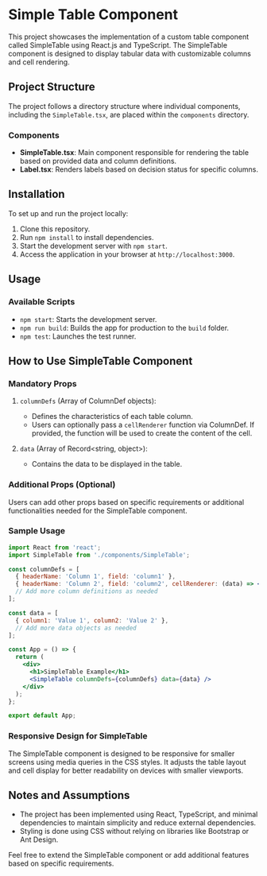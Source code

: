 # Simple Table Component

This project showcases the implementation of a custom table component called SimpleTable using React.js and TypeScript. The SimpleTable component is designed to display tabular data with customizable columns and cell rendering.

## Project Structure

The project follows a directory structure where individual components, including the `SimpleTable.tsx`, are placed within the `components` directory.

### Components
- **SimpleTable.tsx**: Main component responsible for rendering the table based on provided data and column definitions.
- **Label.tsx**: Renders labels based on decision status for specific columns.

## Installation

To set up and run the project locally:

1. Clone this repository.
2. Run `npm install` to install dependencies.
3. Start the development server with `npm start`.
4. Access the application in your browser at `http://localhost:3000`.

## Usage

### Available Scripts

- `npm start`: Starts the development server.
- `npm run build`: Builds the app for production to the `build` folder.
- `npm test`: Launches the test runner.

## How to Use SimpleTable Component

### Mandatory Props

1. `columnDefs` (Array of ColumnDef objects):
   - Defines the characteristics of each table column.
   - Users can optionally pass a `cellRenderer` function via ColumnDef. If provided, the function will be used to create the content of the cell.

2. `data` (Array of Record<string, object>):
   - Contains the data to be displayed in the table.

### Additional Props (Optional)

Users can add other props based on specific requirements or additional functionalities needed for the SimpleTable component.

### Sample Usage

```jsx
import React from 'react';
import SimpleTable from './components/SimpleTable';

const columnDefs = [
  { headerName: 'Column 1', field: 'column1' },
  { headerName: 'Column 2', field: 'column2', cellRenderer: (data) => <CustomComponent data={data} /> },
  // Add more column definitions as needed
];

const data = [
  { column1: 'Value 1', column2: 'Value 2' },
  // Add more data objects as needed
];

const App = () => {
  return (
    <div>
      <h1>SimpleTable Example</h1>
      <SimpleTable columnDefs={columnDefs} data={data} />
    </div>
  );
};

export default App;
```

### Responsive Design for SimpleTable

The SimpleTable component is designed to be responsive for smaller screens using media queries in the CSS styles. It adjusts the table layout and cell display for better readability on devices with smaller viewports.

## Notes and Assumptions

- The project has been implemented using React, TypeScript, and minimal dependencies to maintain simplicity and reduce external dependencies.
- Styling is done using CSS without relying on libraries like Bootstrap or Ant Design.

Feel free to extend the SimpleTable component or add additional features based on specific requirements.
